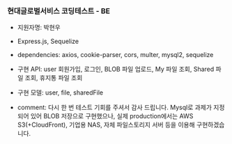 ### 현대글로벌서비스 코딩테스트 - BE

- 지원자명: 박현우
- Express.js, Sequelize
- dependencies: axios, cookie-parser, cors, multer, mysql2, sequelize
- 구현 API: user 회원가입, 로그인, BLOB 파일 업로드, My 파일 조회, Shared 파일 조회, 휴지통 파일 조회
- 구현 모델: user, file, sharedFile

- comment: 다시 한 번 테스트 기회를 주셔서 감사 드립니다. Mysql로 과제가 지정되어 있어 BLOB 저장으로 구현했으나, 실제 production에서는 AWS S3(+CloudFront), 기업용 NAS, 자체 파일스토리지 서버 등을 이용해 구현하겠습니다.
